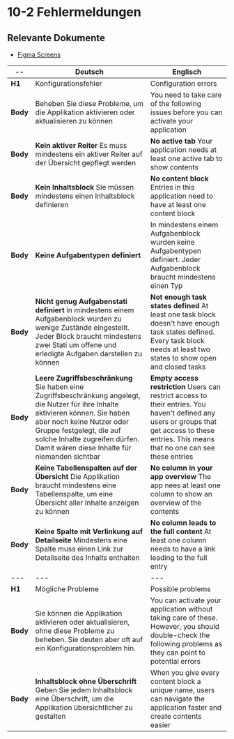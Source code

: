 # 10-2 Fehlermeldungen

## Relevante Dokumente

* [Figma Screens](https://www.figma.com/file/ObpEGoczbPSUsnoH7aPFLbdy/Workflow-Generator-Screens?node-id=93%3A1069)

-- | Deutsch | Englisch
---|---|---
**H1** | Konfigurationsfehler | Configuration errors
**Body** | Beheben Sie diese Probleme, um die Applikation aktivieren oder aktualisieren zu können | You need to take care of the following issues before you can activate your application
**Body** | **Kein aktiver Reiter** Es muss mindestens ein aktiver Reiter auf der Übersicht gepflegt werden | **No active tab** Your application needs at least one active tab to show contents
**Body** | **Kein Inhaltsblock** Sie müssen mindestens einen Inhaltsblock definieren | **No content block** Entries in this application need to have at least one content block
**Body** | **Keine Aufgabentypen definiert** | In mindestens einem Aufgabenblock wurden keine Aufgabentypen definiert. Jeder Aufgabenblock braucht mindestens einen Typ | **No task types defined** At least one task block doesn't have task types defined. Every task block needs at least one type of tasks
**Body** | **Nicht genug Aufgabenstati definiert** In mindestens einem Aufgabenblock wurden zu wenige Zustände eingestellt. Jeder Block braucht mindestens zwei Stati um offene und erledigte Aufgaben darstellen zu können | **Not enough task states defined** At least one task block doesn't have enough task states defined. Every task block needs at least two states to show open and closed tasks
**Body** | **Leere Zugriffsbeschränkung** Sie haben eine Zugriffsbeschränkung angelegt, die Nutzer für ihre Inhalte aktivieren können. Sie haben aber noch keine Nutzer oder Gruppe festgelegt, die auf solche Inhalte zugreifen dürfen. Damit wären diese Inhalte für niemanden sichtbar | **Empty access restriction** Users can restrict access to their entries. You haven't defined any users or groups that get access to these entries. This means that no one can see these entries
**Body** | **Keine Tabellenspalten auf der Übersicht** Die Applikation braucht mindestens eine Tabellenspalte, um eine Übersicht aller Inhalte anzeigen zu können | **No column in your app overview** The app nees at least one column to show an overview of the contents
**Body** | **Keine Spalte mit Verlinkung auf Detailseite**  Mindestens eine Spalte muss einen Link zur Detailseite des Inhalts enthalten | **No column leads to the full content** At least one column needs to have a link leading to the full entry
---|---|---
**H1** | Mögliche Probleme | Possible problems
**Body** | Sie können die Applikation aktivieren oder aktualisieren, ohne diese Probleme zu beheben. Sie deuten aber oft auf ein Konfigurationsproblem hin. | You can activate your application without taking care of these. However, you should double-check the following problems as they can point to potential errors
**Body** | **Inhaltsblock ohne Überschrift** Geben Sie jedem Inhaltsblock eine Überschrift, um die Applikation übersichtlicher zu gestalten | When you give every content block a unique name, users can navigate the application faster and create contents easier